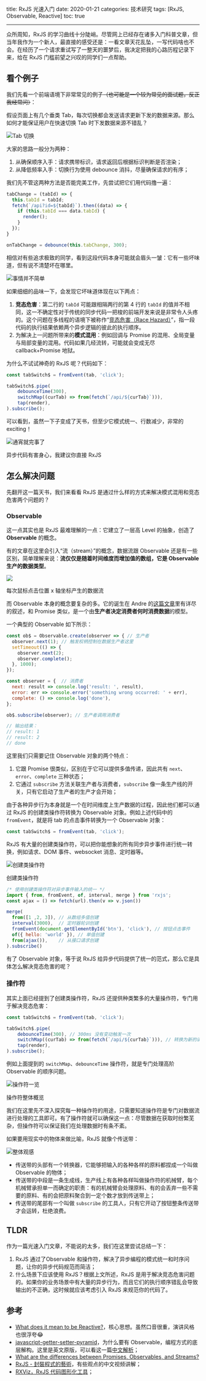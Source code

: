 title: RxJS 光速入门
date: 2020-01-21
categories: 技术研究
tags: [RxJS, Observable, Reactive]
toc: true

---

众所周知，RxJS 的学习曲线十分陡峭。尽管网上已经存在诸多入门科普文章，但当年我作为一个新人，最直接的感受还是：一看文章天花乱坠，一写代码啥也不会。在经历了一个请求重试写了一整天的噩梦后，我决定把我的心路历程记录下来，给在 RxJS 门槛前望之兴叹的同学们一点帮助。

<!--more-->

## 看个例子

我们先看一个前端语境下非常常见的例子<del>（也可能是一个较为常见的面试题，反正我经常问）</del>：

假设页面上有几个垂类 Tab，每次切换都会发送请求更新下发的数据来源。那么如何才能保证用户在快速切换 Tab 时下发数据来源不错乱？

![Tab 切换](./tab.gif)

大家的思路一般分为两种：

1. 从确保顺序入手：请求携带标识，请求返回后根据标识判断是否渲染；
2. 从降低频率入手：切换行为使用 debounce 消抖，尽量确保请求的有序；

我们先不管这两种方法是否能完美工作，先尝试把它们用代码撸一遍：

```js
tabChange = (tabId) => {
  this.tabId = tabId;
  fetch(`/api?id=${tabId}`).then((data) => {
    if (this.tabId === data.tabId) {
      render();
    }
  });
}

onTabChange = debounce(this.tabChange, 300);
```

相信对有些追求极致的同学，看到这段代码本身可能就会眉头一皱：它有一些坏味道，但有说不清楚坏在哪里。

![事情并不简单](./not-easy.png)

如果细细的品味一下，会发现它坏味道体现在以下两点：

1. **竞态危害**：第二行的 `tabId` 可能跟相隔两行的第 4 行的 `tabId` 的值并不相同，这一不确定性对于传统的同步代码一把梭的前端开发来说是非常令人头疼的。这个问题在多线程的语境下被称作“[竞态危害（Race Hazard）](https://zh.wikipedia.org/wiki/競爭危害)”，指一段代码的执行结果依赖两个异步逻辑的彼此的执行顺序。
2. 为解决上一问题所带来的**模式混用**：例如回调与 Promise 的混用、全局变量与局部变量的混用。代码如果几经流转，可能就会变成无尽 callback+Promise 地狱。

为什么不试试神奇的 RxJS 呢？代码如下：

```js
const tabSwitch$ = fromEvent(tab, 'click');

tabSwitch$.pipe(
    debounceTime(300),
    switchMap((curTab) => from(fetch(`/api/${curTab}`))),
    tap(render),
).subscribe();
```

可以看到，虽然一下子变成了天书，但至少它模式统一、行数减少，非常的 exciting！

![通宵就完事了](./tongxiao.jpeg)

 <figcaption>异步代码有害身心，我建议你直接 RxJS</figcaption>


## 怎么解决问题

先翻开这一篇天书，我们来看看 RxJS 是通过什么样的方式来解决模式混用和竞态危害两个问题的？

### Observable

这一点其实也是 RxJS 最难理解的一点：它建立了一层高 Level 的抽象，创造了 **Observable** 的概念。

有的文章在这里会引入“流（stream）”的概念，数据流跟 Observable 还是有一些区别，简单理解来说：**流仅仅是随着时间维度而增加值的数组，它是 Observable 生产的数据类型**。

![](./stream.gif)

<p><figcaption>每次鼠标点击位置 x 轴坐标产生的数据流</figcaption></p>

而 Observable 本身的概念要复杂的多。它的诞生在 Andre 的[这篇文章](https://staltz.com/javascript-getter-setter-pyramid.html)里有详尽的叙述，和 Promise 类似，是一个由**生产者决定消费者何时消费数据**的模型。

一个典型的 Observable 如下所示：

```js
const ob$ = Observable.create(observer => { // 生产者
  observer.next(1); // 触发权柄控制在数据生产者这里
  setTimeout(() => {
    observer.next(2);
    observer.complete();
  }, 1000);
});

const observer = {  // 消费者
  next: result => console.log('result: ', result),
  error: err => console.error('something wrong occurred: ' + err),
  complete: () => console.log('done'),
};

ob$.subscribe(observer); // 生产者调用消费者

// 输出结果：
// result: 1
// result: 2
// done
```

这里我们只需要记住 Observable 对象的两个特点：

1. 它跟 Promise 很类似，区别在于它可以提供多值传递，因此共有 `next`、`error`、`complete` 三种状态；
2. 它通过 `subscribe` 方法关联生产者与消费者，`subscribe` 像一条生产线的开关，只有它启动了生产者的生产才会开始；

由于各种异步行为本身就是一个在时间维度上生产数据的过程，因此他们都可以通过 RxJS 的创建类操作符转换为 Observable 对象。例如上述代码中的 `fromEvent`，就是将 tab 的点击事件转换为一个 Observable 对象：

```js
const tabSwitch$ = fromEvent(tab, 'click');
```

RxJS 有大量的创建类操作符，可以把你能想象的所有同步异步事件进行统一转换，例如请求、DOM 事件、websocket 消息、定时器等。

![创建类操作符](./create.png)

 <p><figcaption>创建类操作符</figcaption></p>

```js
/* 使用创建类操作符对异步事件输入的统一 */
import { from, fromEvent, of, interval, merge } from 'rxjs'; 
const ajax = () => fetch(url).then(v => v.json())

merge(
  from([1 ,2, 3]), // 从数组多值创建
  interval(3000),  // 定时器轮训创建
  fromEvent(document.getElementById('btn'), 'click'), // 按钮点击事件
  of({ hello: 'world' }), // 单值创建
  from(ajax()),    // 从接口请求创建
).subscribe()
```

有了 Observable 对象，等于说 RxJS 给异步代码提供了统一的范式，那么它是具体怎么解决竞态危害的呢？

### 操作符

其实上面已经提到了创建类操作符，RxJS 还提供种类繁多的大量操作符，专门用于解决竞态危害：

```js
const tabSwitch$ = fromEvent(tab, 'click');

tabSwitch$.pipe(
    debounceTime(300), // 300ms 没有变动触发一次
    switchMap((curTab) => from(fetch(`/api/${curTab}`))), // 转换为新的请求流
    tap(render),
).subscribe();
```

例如上面提到的 `switchMap`、`debounceTime` 操作符，就是专门处理高阶 Observable 的顺序问题。

![操作符一览](./operators.png)

<p><figcaption>操作符整体概览</figcaption></p>

我们在这里先不深入探究每一种操作符的用途，只需要知道操作符是专门对数据流进行处理的工具即可。有了操作符就可以确保这一点：尽管数据在获取时纷繁芜杂，但操作符可以保证我们在处理数据时有条不紊。

如果要用现实中的物体来做比喻，RxJS 就像个传送带：

![整体观感](./stream.png)

- 传送带的头部有一个转换器，它能够把输入的各种各样的原料都捏成一个叫做 Observable 的物体；
- 传送带的中段是一条生成线，生产线上有各种各样叫做操作符的机械臂，每个机械臂承担单一而确定的职责：有的机械臂会处理原料、有的会丢弃一些不需要的原料、有的会把原料聚合到一定个数才放到传送带上；
- 传送带的尾部有一个叫做 `subscribe` 的工具人，只有它开动了按钮整条传送带才会运转，杜绝浪费。

## TLDR

作为一篇光速入门文章，不能说的太多，我们在这里尝试总结一下：

1. RxJS 通过了Observable 和操作符，解决了异步编程的模式统一和时序问题，让你的异步代码规范而简洁；
2. 什么场景下应该使用 RxJS？根据上文所述，RxJS 是用于解决竞态危害问题的。如果你的业务场景中有大量的异步行为，而且它们的执行顺序错乱会导致输出的不正确，这时候就应该考虑引入 RxJS 来规范你的代码了。

## 参考

- [What does it mean to be Reactive?](https://www.youtube.com/watch?v=sTSQlYX5DU0)，核心思想。虽然口音很重，演讲风格也很浮夸😂
- [javascript-getter-setter-pyramid](https://staltz.com/javascript-getter-setter-pyramid.html)，为什么要有 Observable，编程方式的底层解构。这里是英文原版，可以看这一篇[中文解析](https://zhuanlan.zhihu.com/p/98745778)；
- [What are the differences between Promises, Observables, and Streams?](https://medium.com/javascript-in-plain-english/promise-vs-observable-vs-stream-165a310e886f)
- [RxJS - 封裝程式的藝術](https://www.bilibili.com/video/av60370503)，有些观点的中文视频讲解；
- [RXViz，RxJS 代码图形化工具](https://rxviz.com/)；

